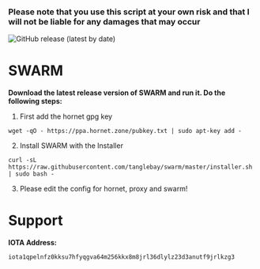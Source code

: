 ### Please note that you use this script at your own risk and that I will not be liable for any damages that may occur ###

![GitHub release (latest by date)](https://img.shields.io/github/v/release/TangleBay/swarm?style=for-the-badge)

# SWARM #

**Download the latest release version of SWARM and run it. Do the following steps:**

1. First add the hornet gpg key
```
wget -qO - https://ppa.hornet.zone/pubkey.txt | sudo apt-key add -
```
2. Install SWARM with the Installer
```shell
curl -sL https://raw.githubusercontent.com/tanglebay/swarm/master/installer.sh | sudo bash -
```
3. Please edit the config for hornet, proxy and swarm!


# Support

**IOTA Address:**
```
iota1qpelnfz0kksu7hfyqgva64m256kkx8m8jrl36dlylz23d3anutf9jrlkzg3
```

